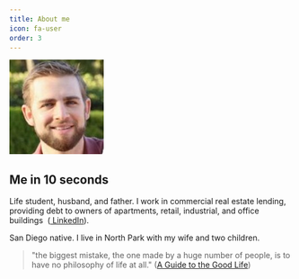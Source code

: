 ```yaml
---
title: About me
icon: fa-user
order: 3
---
```


![profile pic](/assets/images/avatar.jpg)

## Me in 10 seconds

Life student, husband, and father. I work in commercial real estate lending, providing debt to owners of apartments, retail, industrial, and office buildings  (<a href="https://www.linkedin.com/in/nicholasschoch" target="_blank" rel="noopener"><i class="fab fa-linkedin"></i> LinkedIn</a>).

San Diego native. I live in North Park with my wife and two children.

> "the biggest mistake, the one made by a huge number of people, is to have no philosophy of life at all." (<a href="http://www.amazon.com/Guide-Good-Life-Ancient-Stoic/dp/0195374614" target="_blank" rel="noopener">A Guide to the Good Life</a>)

